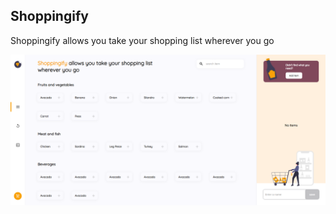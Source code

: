 ## Shoppingify

Shoppingify allows you take your shopping list wherever you go

<img src="./images/home.png" />
